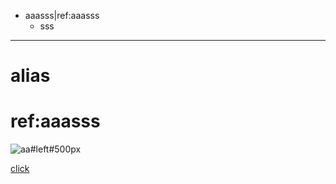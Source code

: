 - aaasss|ref:aaasss
	- sss

***

# alias
[imglink]: https://gitee.com/static/images/logo-black.svg

# ref:aaasss

![aa#left#500px](imglink)


[click](imglink)
